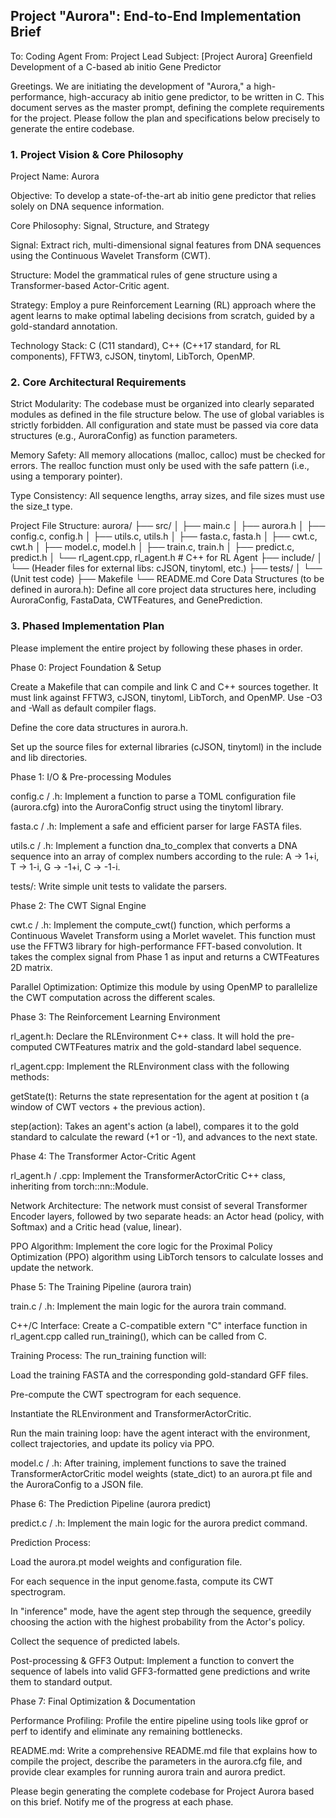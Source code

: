 ## Project "Aurora": End-to-End Implementation Brief
To: Coding Agent
From: Project Lead
Subject: [Project Aurora] Greenfield Development of a C-based ab initio Gene Predictor

Greetings. We are initiating the development of "Aurora," a high-performance, high-accuracy ab initio gene predictor, to be written in C. This document serves as the master prompt, defining the complete requirements for the project. Please follow the plan and specifications below precisely to generate the entire codebase.

### 1. Project Vision & Core Philosophy
Project Name: Aurora

Objective: To develop a state-of-the-art ab initio gene predictor that relies solely on DNA sequence information.

Core Philosophy: Signal, Structure, and Strategy

Signal: Extract rich, multi-dimensional signal features from DNA sequences using the Continuous Wavelet Transform (CWT).

Structure: Model the grammatical rules of gene structure using a Transformer-based Actor-Critic agent.

Strategy: Employ a pure Reinforcement Learning (RL) approach where the agent learns to make optimal labeling decisions from scratch, guided by a gold-standard annotation.

Technology Stack: C (C11 standard), C++ (C++17 standard, for RL components), FFTW3, cJSON, tinytoml, LibTorch, OpenMP.

### 2. Core Architectural Requirements
Strict Modularity: The codebase must be organized into clearly separated modules as defined in the file structure below. The use of global variables is strictly forbidden. All configuration and state must be passed via core data structures (e.g., AuroraConfig) as function parameters.

Memory Safety: All memory allocations (malloc, calloc) must be checked for errors. The realloc function must only be used with the safe pattern (i.e., using a temporary pointer).

Type Consistency: All sequence lengths, array sizes, and file sizes must use the size_t type.

Project File Structure:
aurora/
├── src/
│   ├── main.c
│   ├── aurora.h
│   ├── config.c, config.h
│   ├── utils.c, utils.h
│   ├── fasta.c, fasta.h
│   ├── cwt.c, cwt.h
│   ├── model.c, model.h
│   ├── train.c, train.h
│   ├── predict.c, predict.h
│   └── rl_agent.cpp, rl_agent.h  # C++ for RL Agent
├── include/
│   └── (Header files for external libs: cJSON, tinytoml, etc.)
├── tests/
│   └── (Unit test code)
├── Makefile
└── README.md
Core Data Structures (to be defined in aurora.h):
Define all core project data structures here, including AuroraConfig, FastaData, CWTFeatures, and GenePrediction.

### 3. Phased Implementation Plan
Please implement the entire project by following these phases in order.

Phase 0: Project Foundation & Setup

Create a Makefile that can compile and link C and C++ sources together. It must link against FFTW3, cJSON, tinytoml, LibTorch, and OpenMP. Use -O3 and -Wall as default compiler flags.

Define the core data structures in aurora.h.

Set up the source files for external libraries (cJSON, tinytoml) in the include and lib directories.

Phase 1: I/O & Pre-processing Modules

config.c / .h: Implement a function to parse a TOML configuration file (aurora.cfg) into the AuroraConfig struct using the tinytoml library.

fasta.c / .h: Implement a safe and efficient parser for large FASTA files.

utils.c / .h: Implement a function dna_to_complex that converts a DNA sequence into an array of complex numbers according to the rule: A → 1+i, T → 1-i, G → -1+i, C → -1-i.

tests/: Write simple unit tests to validate the parsers.

Phase 2: The CWT Signal Engine

cwt.c / .h: Implement the compute_cwt() function, which performs a Continuous Wavelet Transform using a Morlet wavelet. This function must use the FFTW3 library for high-performance FFT-based convolution. It takes the complex signal from Phase 1 as input and returns a CWTFeatures 2D matrix.

Parallel Optimization: Optimize this module by using OpenMP to parallelize the CWT computation across the different scales.

Phase 3: The Reinforcement Learning Environment

rl_agent.h: Declare the RLEnvironment C++ class. It will hold the pre-computed CWTFeatures matrix and the gold-standard label sequence.

rl_agent.cpp: Implement the RLEnvironment class with the following methods:

getState(t): Returns the state representation for the agent at position t (a window of CWT vectors + the previous action).

step(action): Takes an agent's action (a label), compares it to the gold standard to calculate the reward (+1 or -1), and advances to the next state.

Phase 4: The Transformer Actor-Critic Agent

rl_agent.h / .cpp: Implement the TransformerActorCritic C++ class, inheriting from torch::nn::Module.

Network Architecture: The network must consist of several Transformer Encoder layers, followed by two separate heads: an Actor head (policy, with Softmax) and a Critic head (value, linear).

PPO Algorithm: Implement the core logic for the Proximal Policy Optimization (PPO) algorithm using LibTorch tensors to calculate losses and update the network.

Phase 5: The Training Pipeline (aurora train)

train.c / .h: Implement the main logic for the aurora train command.

C++/C Interface: Create a C-compatible extern "C" interface function in rl_agent.cpp called run_training(), which can be called from C.

Training Process: The run_training function will:

Load the training FASTA and the corresponding gold-standard GFF files.

Pre-compute the CWT spectrogram for each sequence.

Instantiate the RLEnvironment and TransformerActorCritic.

Run the main training loop: have the agent interact with the environment, collect trajectories, and update its policy via PPO.

model.c / .h: After training, implement functions to save the trained TransformerActorCritic model weights (state_dict) to an aurora.pt file and the AuroraConfig to a JSON file.

Phase 6: The Prediction Pipeline (aurora predict)

predict.c / .h: Implement the main logic for the aurora predict command.

Prediction Process:

Load the aurora.pt model weights and configuration file.

For each sequence in the input genome.fasta, compute its CWT spectrogram.

In "inference" mode, have the agent step through the sequence, greedily choosing the action with the highest probability from the Actor's policy.

Collect the sequence of predicted labels.

Post-processing & GFF3 Output: Implement a function to convert the sequence of labels into valid GFF3-formatted gene predictions and write them to standard output.

Phase 7: Final Optimization & Documentation

Performance Profiling: Profile the entire pipeline using tools like gprof or perf to identify and eliminate any remaining bottlenecks.

README.md: Write a comprehensive README.md file that explains how to compile the project, describe the parameters in the aurora.cfg file, and provide clear examples for running aurora train and aurora predict.

Please begin generating the complete codebase for Project Aurora based on this brief. Notify me of the progress at each phase.
